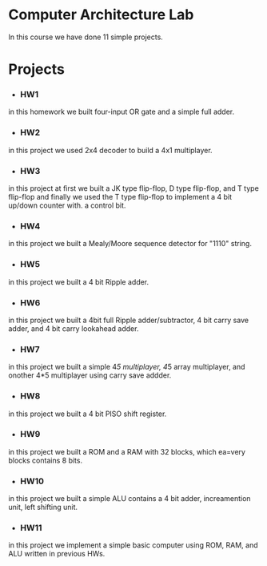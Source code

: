 
# Computer Architecture Lab
In this course we have done 11 simple projects.


## 

  # Projects
  
- ### HW1 

in this homework we built four-input OR gate and a simple full adder.

- ### HW2 

in this project we used 2x4 decoder to build a 4x1 multiplayer.

- ### HW3

in this project at first we built a JK type flip-flop, D type flip-flop, and T type flip-flop and finally we used the T type flip-flop to implement a 4 bit up/down counter with. a control bit.

- ### HW4

in this project we built a Mealy/Moore sequence detector for "1110" string.

- ### HW5

in this project we built a 4 bit Ripple adder.

- ### HW6

in this project we built a 4bit full  Ripple adder/subtractor, 4 bit carry save adder, and 4 bit carry lookahead adder.

- ### HW7

in this project we built a simple 4*5 multiplayer, 4*5 array multiplayer, and onother 4*5 multiplayer using carry save addder.

- ### HW8 

in this project we built a 4 bit PISO shift register.

- ### HW9 

in this project we built a ROM and a RAM with 32 blocks, which ea=very blocks contains 8 bits.

- ### HW10

in this project we built a simple ALU contains a 4 bit adder, increamention unit, left shifting unit.

- ### HW11 

in this project we implement a simple basic computer using ROM, RAM, and ALU written in previous HWs.

